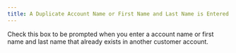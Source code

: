 ```yaml
---
title: A Duplicate Account Name or First Name and Last Name is Entered
---
```



Check this box to be prompted when you enter a account name or first  name and last name that already exists in another customer account.
